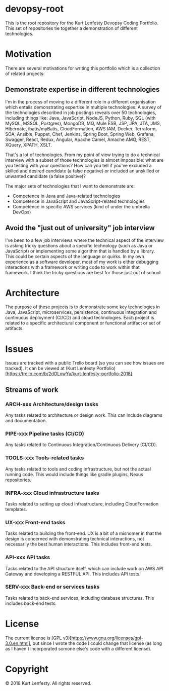 # devopsy-root

This is the root repository for the Kurt Lenfesty Devopsy Coding Portfolio. This set of repositories tie together a demonstration of different technologies.

# Motivation

There are several motivations for writing this portfolio which is a collection of related projects:

## Demonstrate expertise in different technologies

I'm in the process of moving to a different role in a different organisation which entails demonstrating expertise in multiple technologies. A survey of the technologies described in job postings reveals over 50 technologies, including things like: Java, JavaScript, NodeJS, Python, Ruby, SQL (with MySQL, MSSQL, Postgres), MongoDB, MQ, Mule ESB, JSP, JPA, JTA, JMS, Hibernate, ibatis/myBatis, CloudFormation, AWS IAM, Docker, Terraform, SOA, Ansible, Puppet, Chef, Jenkins, Spring Boot, Spring Web, Grafana, Swagger, React, Redux, Angular, Apache Camel, Amache AMQ, REST, XQuery, XPATH, XSLT.

That's a lot of technologies. From my point of view trying to do a technical interview with a subset of those technologies is almost impossible: what are you testing with your questions? How can you tell if you've excluded a skilled and desired candidate (a false negative) or included an unskilled or unwanted candidate (a false positive)?

The major sets of technologies that I want to demonstrate are:
- Competence in Java and Java-related technologies
- Competence in JavaScript and JavaScript-related technologies
- Competence in specific AWS services (kind of under the umbrella DevOps)

## Avoid the "just out of university" job interview

I've been to a few job interviews where the technical aspect of the interview is asking tricky questions about a specific technology (such as Java or JavaScript) or implementing some algorithm that is handled by a library. This could be certain aspects of the language or quirks. In my own experience as a software developer, most of my work is either debugging interactions with a framework or writing code to work within that framework. I think the tricky questions are best for those just out of school.

# Architecture

The purpose of these projects is to demonstrate some key technologies in Java, JavaScript, microservices, persistence, continuous integration and continuous deployment (CI/CD) and cloud technologies. Each project is related to a specific architectural component or functional artifact or set of artifacts.

# Issues

Issues are tracked with a public Trello board (so you can see how issues are tracked). It can be viewed at (Kurt Lenfesty Portfolio)[https://trello.com/b/2dOLxwYu/kurt-lenfesty-portfolio-2018].

## Streams of work

### ARCH-xxx Architecture/design tasks

Any tasks related to architecture or design work. This can include diagrams and documentation.

### PIPE-xxx Pipeline tasks (CI/CD)

Any tasks related to Continuous Integration/Continuous Delivery (CI/CD).

### TOOLS-xxx Tools-related tasks

Any tasks related to tools and coding infrastructure, but not the actual running code. This would include things like gradle plugins, Nexus repositories.

### INFRA-xxx Cloud infrastructure tasks

Tasks related to setting up cloud infrastructure, including CloudFormation templates.

### UX-xxx Front-end tasks

Tasks related to building the front-end. UX is a bit of a misnomer in that the design is concerned with demonstrating technical interactions, not necessarily the best human interactions. This includes front-end tests.

### API-xxx API tasks

Tasks related to the API structure itself, which can include work on AWS API Gateway and developing a RESTFUL API. This includes API tests.

### SERV-xxx Back-end or services tasks

Tasks related to back-end services, including database structures. This includes back-end tests.

# License

The current license is (GPL v3)[https://www.gnu.org/licenses/gpl-3.0.en.html], but since I wrote the code I could change that license (as long as I haven't incorporated somone else's code with a different license).

# Copyright

&copy; 2018 Kurt Lenfesty. All rights reserved.
